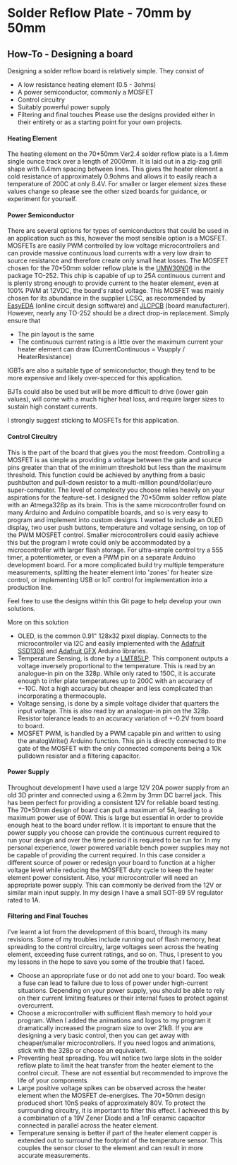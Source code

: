 # **Solder Reflow Plate - 70mm by 50mm**

## How-To - Designing a board
Designing a solder reflow board is relatively simple. They consist of
- A low resistance heating element (0.5 - 3ohms)
- A power semiconductor, commonly a MOSFET
- Control circuitry
- Suitably powerful power supply
- Filtering and final touches
Please use the designs provided either in their entirety or as a starting point for your own projects.

#### Heating Element
The heating element on the 70*50mm Ver2.4 solder reflow plate is a 1.4mm single ounce track over a length of 2000mm. It is laid out in a zig-zag grill shape with 0.4mm spacing between lines. This gives the heater element a cold resistance of approximately 0.9ohms and allows it to easily reach a temperature of 200C at only 8.4V. For smaller or larger element sizes these values change so please see the other sized boards for guidance, or experiment for yourself.

#### Power Semiconductor
There are several options for types of semiconductors that could be used in an application such as this, however the most sensible option is a MOSFET.
MOSFETs are easily PWM controlled by low voltage microcontrollers and can provide massive continuous load currents with a very low drain to source resistance and therefore create only small heat losses. The MOSFET chosen for the 70*50mm solder reflow plate is the [UMW30N06](https://lcsc.com/product-detail/MOSFETs_span-style-background-color-ff0-UMW-span-Youtai-Semiconductor-Co-Ltd-UMW30N06_C369599.html) in the package TO-252. This chip is capable of up to 25A continuous current and is plenty strong enough to provide current to the heater element, even at 100% PWM at 12VDC, the board's rated voltage. This MOSFET was mainly chosen for its abundance in the supplier LCSC, as recommended by [EasyEDA](https://easyeda.com/) (online circuit design software) and [JLCPCB](https://jlcpcb.com/HAR) (board manufacturer). However, nearly any TO-252 should be a direct drop-in replacement. Simply ensure that
- The pin layout is the same 
- The continuous current rating is a little over the maximum current your heater element can draw (CurrentContinuous = Vsupply / HeaterResistance)

IGBTs are also a suitable type of semiconductor, though they tend to be more expensive and likely over-specced for this application.

BJTs could also be used but will be more difficult to drive (lower gain values), will come with a much higher heat loss, and require larger sizes to sustain high constant currents. 

I strongly suggest sticking to MOSFETs for this application.

#### Control Circuitry
This is the part of the board that gives you the most freedom. Controlling a MOSFET is as simple as providing a voltage between the gate and source pins greater than that of the minimum threshold but less than the maximum threshold. This function could be achieved by anything from a basic pushbutton and pull-down resistor to a multi-million pound/dollar/euro super-computer. The level of complexity you choose relies heavily on your aspirations for the feature-set.
I designed the 70*50mm solder reflow plate with an Atmega328p as its brain. This is the same microcontroller found on many Arduino and Arduino compatible boards, and so is very easy to program and implement into custom designs. I wanted to include an OLED display, two user push buttons, temperature and voltage sensing, on top of the PWM MOSFET control. Smaller microcontrollers could easily achieve this but the program I wrote could only be accommodated by a microcontroller with larger flash storage.
For ultra-simple control try a 555 timer, a potentiometer, or even a PWM pin on a separate Arduino development board.
For a more complicated build try multiple temperature measurements, splitting the heater element into 'zones' for heater size control, or implementing USB or IoT control for implementation into a production line.

Feel free to use the designs within this Git page to help develop your own solutions. 

More on this solution
- OLED, is the common 0.91" 128x32 pixel display. Connects to the microcontroller via I2C and easily implemented with the [Adafruit SSD1306](https://github.com/adafruit/Adafruit_SSD1306) and [Adafruit GFX](https://github.com/adafruit/Adafruit-GFX-Library) Arduino libraries.
- Temperature Sensing, is done by a [LMT85LP](https://lcsc.com/product-detail/Temperature-Sensors_Texas-Instruments-LMT85LP_C75856.html). This component outputs a voltage inversely proportional to the temperature. This is read by an analogue-in pin on the 328p. While only rated to 150C, it is accurate enough to infer plate temperatures up to 200C with an accuracy of +-10C. Not a high accuracy but cheaper and less complicated than incorporating a thermocouple.
- Voltage sensing, is done by a simple voltage divider that quarters the input voltage. This is also read by an analogue-in pin on the 328p. Resistor tolerance leads to an accuracy variation of +-0.2V from board to board.
- MOSFET PWM, is handled by a PWM capable pin and written to using the analogWrite() Arduino function. This pin is directly connected to the gate of the MOSFET with the only connected components being a 10k pulldown resistor and a filtering capacitor. 

#### Power Supply
Throughout development I have used a large 12V 20A power supply from an old 3D printer and connected using a 6.2mm by 3mm DC barrel jack. This has been perfect for providing a consistent 12V for reliable board testing. The 70*50mm design of board can pull a maximum of 5A, leading to a maximum power use of 60W. This is large but essential in order to provide enough heat to the board under reflow. 
It is important to ensure that the power supply you choose can provide the continuous current required to run your design and over the time period it is required to be run for. 
In my personal experience, lower powered variable bench power supplies may not be capable of providing the current required. In this case consider a different source of power or redesign your board to function at a higher voltage level while reducing the MOSFET duty cycle to keep the heater element power consistent.
Also, your microcontroller will need an appropriate power supply. This can commonly be derived from the 12V or similar main input supply. In my design I have a small SOT-89 5V regulator rated to 1A.

#### Filtering and Final Touches
I've learnt a lot from the development of this board, through its many revisions. Some of my troubles include running out of flash memory, heat spreading to the control circuitry, large voltages seen across the heating element, exceeding fuse current ratings, and so on. Thus, I present to you my lessons in the hope to save you some of the trouble that I faced.
- Choose an appropriate fuse or do not add one to your board. Too weak a fuse can lead to failure due to loss of power under high-current situations. Depending on your power supply, you should be able to rely on their current limiting features or their internal fuses to protect against overcurrent.
- Choose a microcontroller with sufficient flash memory to hold your program. When I added the animations and logos to my program it dramatically increased the program size to over 21kB. If you are designing a very basic control, then you can get away with cheaper/smaller microcontrollers. If you need logos and animations, stick with the 328p or choose an equivalent.
- Preventing heat spreading. You will notice two large slots in the solder reflow plate to limit the heat transfer from the heater element to the control circuit. These are not essential but recommended to improve the life of your components. 
- Large positive voltage spikes can be observed across the heater element when the MOSFET de-energises. The 70*50mm design produced short 10nS peaks of approximately 80V. To protect the surrounding circuitry, it is important to filter this effect. I achieved this by a combination of a 19V Zener Diode and a 1nF ceramic capacitor connected in parallel across the heater element. 
- Temperature sensing is better if part of the heater element copper is extended out to surround the footprint of the temperature sensor. This couples the sensor closer to the element and can result in more accurate measurements.
